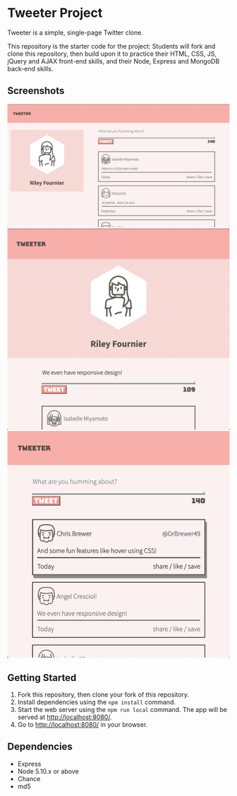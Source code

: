 # Tweeter Project

Tweeter is a simple, single-page Twitter clone.

This repository is the starter code for the project: Students will fork and clone this repository, then build upon it to practice their HTML, CSS, JS, jQuery and AJAX front-end skills, and their Node, Express and MongoDB back-end skills.

## Screenshots

!["Screenshot of desktop responsive view"](https://github.com/rileyjfournier/tweeter/blob/master/docs/desktop-view.png?raw=true)
!["Screenshot of mobile responsive view"](https://github.com/rileyjfournier/tweeter/blob/master/docs/responsive-view.png?raw=true)
!["Screenshot of hover CSS feature"](https://github.com/rileyjfournier/tweeter/blob/master/docs/css-fun.png?raw=true)

## Getting Started

1. Fork this repository, then clone your fork of this repository.
2. Install dependencies using the `npm install` command.
3. Start the web server using the `npm run local` command. The app will be served at <http://localhost:8080/>.
4. Go to <http://localhost:8080/> in your browser.

## Dependencies

- Express
- Node 5.10.x or above
- Chance
- md5
